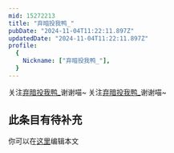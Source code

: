```yaml
---
mid: 15272213
title: "弃暗投我鸭_"
pubDate: "2024-11-04T11:22:11.897Z"
updatedDate: "2024-11-04T11:22:11.897Z"
profile:
  {
    Nickname: ["弃暗投我鸭_"],
  }
---
```


关注[弃暗投我鸭_](https://space.bilibili.com/15272213)谢谢喵~ 关注[弃暗投我鸭_](https://space.bilibili.com/15272213)谢谢喵~

## 此条目有待补充
你可以在[这里](https://github.com/Yuhanawa/VTuber.ICU-Content/edit/master/v/弃暗投我鸭_/index.md)编辑本文
